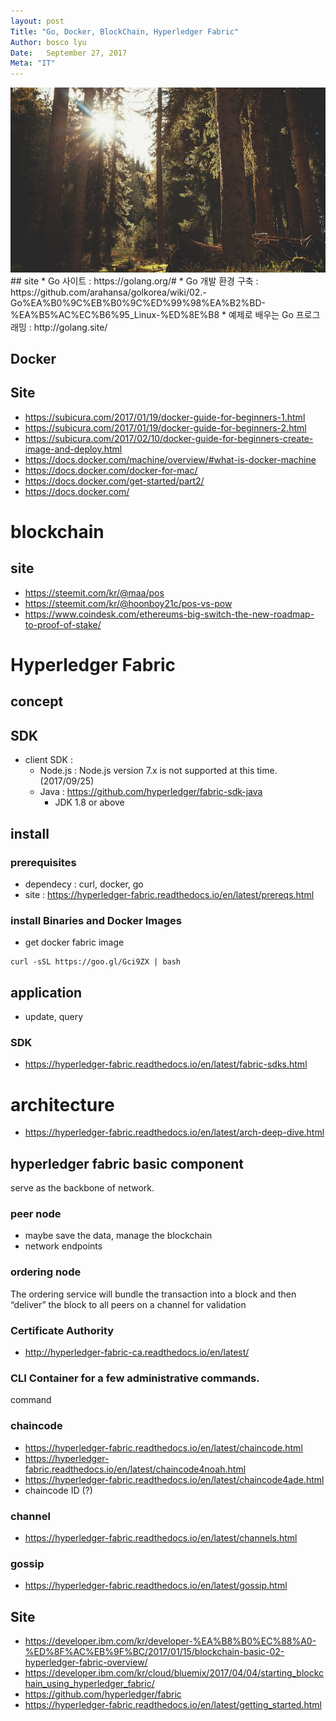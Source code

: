 ```yaml
---
layout: post
Title: "Go, Docker, BlockChain, Hyperledger Fabric"
Author: bosco lyu
Date:   September 27, 2017
Meta: "IT"  
---
```

<img src="/images/fulls/02.jpg" class="fit image">
## site 
* Go 사이트 : https://golang.org/#
* Go 개발 환경 구축 : https://github.com/arahansa/golkorea/wiki/02.-Go%EA%B0%9C%EB%B0%9C%ED%99%98%EA%B2%BD-%EA%B5%AC%EC%B6%95_Linux-%ED%8E%B8
* 예제로 배우는 Go 프로그래밍 : http://golang.site/

## Docker
## Site
* https://subicura.com/2017/01/19/docker-guide-for-beginners-1.html
* https://subicura.com/2017/01/19/docker-guide-for-beginners-2.html
* https://subicura.com/2017/02/10/docker-guide-for-beginners-create-image-and-deploy.html
* https://docs.docker.com/machine/overview/#what-is-docker-machine
* https://docs.docker.com/docker-for-mac/
* https://docs.docker.com/get-started/part2/
* https://docs.docker.com/

# blockchain
## site
* https://steemit.com/kr/@maa/pos
* https://steemit.com/kr/@hoonboy21c/pos-vs-pow
* https://www.coindesk.com/ethereums-big-switch-the-new-roadmap-to-proof-of-stake/

# Hyperledger Fabric
## concept
## SDK
* client SDK : 
	* Node.js : Node.js version 7.x is not supported at this time. (2017/09/25)
	* Java : https://github.com/hyperledger/fabric-sdk-java
		* JDK 1.8 or above

## install
### prerequisites
* dependecy : curl, docker, go
* site : https://hyperledger-fabric.readthedocs.io/en/latest/prereqs.html
### install Binaries and Docker Images
* get docker fabric image

```
curl -sSL https://goo.gl/Gci9ZX | bash
```

## application
* update, query
### SDK
* https://hyperledger-fabric.readthedocs.io/en/latest/fabric-sdks.html

# architecture
* https://hyperledger-fabric.readthedocs.io/en/latest/arch-deep-dive.html

## hyperledger fabric basic component
serve as the backbone of network.
### peer node
* maybe save the data, manage the blockchain
* network endpoints
### ordering node
The ordering service will bundle the transaction into a block and then “deliver” the block to all peers on a channel for validation
### Certificate Authority
* http://hyperledger-fabric-ca.readthedocs.io/en/latest/
### CLI Container for a few administrative commands.
command
### chaincode
* https://hyperledger-fabric.readthedocs.io/en/latest/chaincode.html
* https://hyperledger-fabric.readthedocs.io/en/latest/chaincode4noah.html
* https://hyperledger-fabric.readthedocs.io/en/latest/chaincode4ade.html
* chaincode ID (?)


### channel 
* https://hyperledger-fabric.readthedocs.io/en/latest/channels.html
### gossip
* https://hyperledger-fabric.readthedocs.io/en/latest/gossip.html



## Site
* https://developer.ibm.com/kr/developer-%EA%B8%B0%EC%88%A0-%ED%8F%AC%EB%9F%BC/2017/01/15/blockchain-basic-02-hyperledger-fabric-overview/
* https://developer.ibm.com/kr/cloud/bluemix/2017/04/04/starting_blockchain_using_hyperledger_fabric/
* https://github.com/hyperledger/fabric
* https://hyperledger-fabric.readthedocs.io/en/latest/getting_started.html

